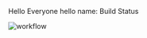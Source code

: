 Hello Everyone
hello
name: Build Status

![workflow](https://github.com/Kaamini-22/Coursework/actions/workflows/main.yml/badge.svg)
